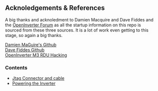 


## Acknoledgements & References

A big thanks and acknoledment to Damien Macquire and Dave Fiddes and the [OpenInverter Forum](https://openinverter.org/forum/) as all the startup information on this repo is sourced from these three sources.  It is a lot of work even getting to this stage, so again a big thanks.

[Damien MaGuire's Github](https://github.com/damienmaguire/Tesla-Model-3-Drive-Unit)<BR>
[Dave Fiddes Github](https://github.com/davefiddes/c2000-inverter)<BR>
[OpenInverter M3 RDU Hacking](https://openinverter.org/forum/viewtopic.php?f=10&t=575)<BR>

### Contents

- [Jtag Connector and cable](https://github.com/mackelec/tesla_M3_rdu/tree/main/Jtag)
- [Powering the Inverter](https://github.com/mackelec/tesla_M3_rdu/tree/main/Power%20via%20Loom)
